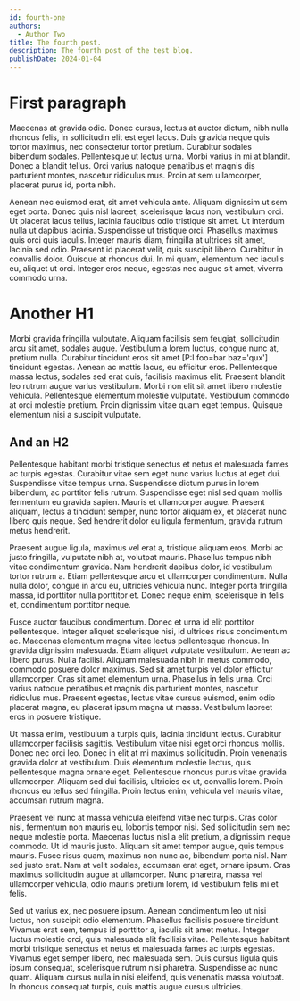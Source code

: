 ```yaml
---
id: fourth-one
authors:
  - Author Two
title: The fourth post.
description: The fourth post of the test blog.
publishDate: 2024-01-04
---
```


# First paragraph

Maecenas at gravida odio. Donec cursus, lectus at auctor dictum, nibh nulla rhoncus felis, in sollicitudin elit est eget lacus. Duis gravida neque quis tortor maximus, nec consectetur tortor pretium. Curabitur sodales bibendum sodales. Pellentesque ut lectus urna. Morbi varius in mi at blandit. Donec a blandit tellus. Orci varius natoque penatibus et magnis dis parturient montes, nascetur ridiculus mus. Proin at sem ullamcorper, placerat purus id, porta nibh.

Aenean nec euismod erat, sit amet vehicula ante. Aliquam dignissim ut sem eget porta. Donec quis nisl laoreet, scelerisque lacus non, vestibulum orci. Ut placerat lacus tellus, lacinia faucibus odio tristique sit amet. Ut interdum nulla ut dapibus lacinia. Suspendisse ut tristique orci. Phasellus maximus quis orci quis iaculis. Integer mauris diam, fringilla at ultrices sit amet, lacinia sed odio. Praesent id placerat velit, quis suscipit libero. Curabitur in convallis dolor. Quisque at rhoncus dui. In mi quam, elementum nec iaculis eu, aliquet ut orci. Integer eros neque, egestas nec augue sit amet, viverra commodo urna.

# Another H1

Morbi gravida fringilla vulputate. Aliquam facilisis sem feugiat, sollicitudin arcu sit amet, sodales augue. Vestibulum a lorem luctus, congue nunc at, pretium nulla. Curabitur tincidunt eros sit amet [P:I foo=bar baz='qux'] tincidunt egestas. Aenean ac mattis lacus, eu efficitur eros. Pellentesque massa lectus, sodales sed erat quis, facilisis maximus elit. Praesent blandit leo rutrum augue varius vestibulum. Morbi non elit sit amet libero molestie vehicula. Pellentesque elementum molestie vulputate. Vestibulum commodo at orci molestie pretium. Proin dignissim vitae quam eget tempus. Quisque elementum nisi a suscipit vulputate.

## And an H2

Pellentesque habitant morbi tristique senectus et netus et malesuada fames ac turpis egestas. Curabitur vitae sem eget nunc varius luctus at eget dui. Suspendisse vitae tempus urna. Suspendisse dictum purus in lorem bibendum, ac porttitor felis rutrum. Suspendisse eget nisl sed quam mollis fermentum eu gravida sapien. Mauris et ullamcorper augue. Praesent aliquam, lectus a tincidunt semper, nunc tortor aliquam ex, et placerat nunc libero quis neque. Sed hendrerit dolor eu ligula fermentum, gravida rutrum metus hendrerit.

Praesent augue ligula, maximus vel erat a, tristique aliquam eros. Morbi ac justo fringilla, vulputate nibh at, volutpat mauris. Phasellus tempus nibh vitae condimentum gravida. Nam hendrerit dapibus dolor, id vestibulum tortor rutrum a. Etiam pellentesque arcu et ullamcorper condimentum. Nulla nulla dolor, congue in arcu eu, ultricies vehicula nunc. Integer porta fringilla massa, id porttitor nulla porttitor et. Donec neque enim, scelerisque in felis et, condimentum porttitor neque.

Fusce auctor faucibus condimentum. Donec et urna id elit porttitor pellentesque. Integer aliquet scelerisque nisi, id ultrices risus condimentum ac. Maecenas elementum magna vitae lectus pellentesque rhoncus. In gravida dignissim malesuada. Etiam aliquet vulputate vestibulum. Aenean ac libero purus. Nulla facilisi. Aliquam malesuada nibh in metus commodo, commodo posuere dolor maximus. Sed sit amet turpis vel dolor efficitur ullamcorper. Cras sit amet elementum urna. Phasellus in felis urna. Orci varius natoque penatibus et magnis dis parturient montes, nascetur ridiculus mus. Praesent egestas, lectus vitae cursus euismod, enim odio placerat magna, eu placerat ipsum magna ut massa. Vestibulum laoreet eros in posuere tristique.

Ut massa enim, vestibulum a turpis quis, lacinia tincidunt lectus. Curabitur ullamcorper facilisis sagittis. Vestibulum vitae nisi eget orci rhoncus mollis. Donec nec orci leo. Donec in elit at mi maximus sollicitudin. Proin venenatis gravida dolor at vestibulum. Duis elementum molestie lectus, quis pellentesque magna ornare eget. Pellentesque rhoncus purus vitae gravida ullamcorper. Aliquam sed dui facilisis, ultricies ex ut, convallis lorem. Proin rhoncus eu tellus sed fringilla. Proin lectus enim, vehicula vel mauris vitae, accumsan rutrum magna.

Praesent vel nunc at massa vehicula eleifend vitae nec turpis. Cras dolor nisl, fermentum non mauris eu, lobortis tempor nisi. Sed sollicitudin sem nec neque molestie porta. Maecenas luctus nisl a elit pretium, a dignissim neque commodo. Ut id mauris justo. Aliquam sit amet tempor augue, quis tempus mauris. Fusce risus quam, maximus non nunc ac, bibendum porta nisl. Nam sed justo erat. Nam at velit sodales, accumsan erat eget, ornare ipsum. Cras maximus sollicitudin augue at ullamcorper. Nunc pharetra, massa vel ullamcorper vehicula, odio mauris pretium lorem, id vestibulum felis mi et felis.

Sed ut varius ex, nec posuere ipsum. Aenean condimentum leo ut nisi luctus, non suscipit odio elementum. Phasellus facilisis posuere tincidunt. Vivamus erat sem, tempus id porttitor a, iaculis sit amet metus. Integer luctus molestie orci, quis malesuada elit facilisis vitae. Pellentesque habitant morbi tristique senectus et netus et malesuada fames ac turpis egestas. Vivamus eget semper libero, nec malesuada sem. Duis cursus ligula quis ipsum consequat, scelerisque rutrum nisi pharetra. Suspendisse ac nunc quam. Aliquam cursus nulla in nisi eleifend, quis venenatis massa volutpat. In rhoncus consequat turpis, quis mattis augue cursus ultricies.
